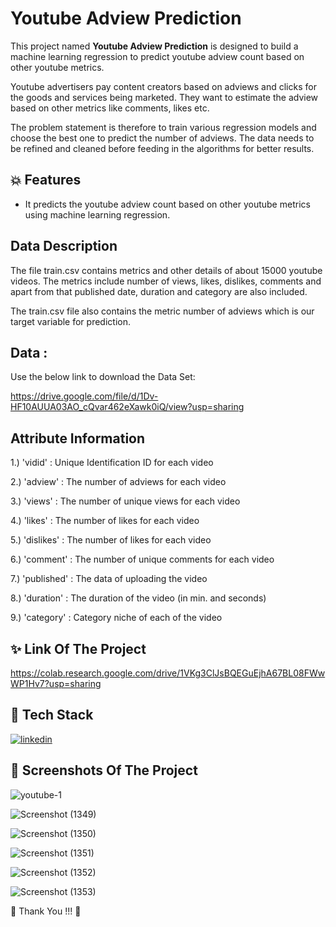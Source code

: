 # Youtube Adview Prediction




This project named **Youtube Adview Prediction** is designed to build a machine learning regression to predict youtube adview count based on other youtube metrics.

Youtube advertisers pay content creators based on adviews and clicks for the goods and services being marketed. They want to estimate the adview based on other metrics like comments, likes etc. 

The problem statement is therefore to train various regression models and choose the best one to predict the number of adviews. The data needs to be refined and cleaned before feeding in the algorithms for better results.



## 💥 Features

- It predicts the youtube adview count based on other youtube metrics using machine learning regression.


## Data Description

The file train.csv contains metrics and other details of about 15000 youtube videos. The metrics include number of views, likes, dislikes, comments and apart from that published date, duration and category are also included.

The train.csv file also contains the metric number of adviews which is our target variable for prediction.



## Data :

Use the below link to download the Data Set:

https://drive.google.com/file/d/1Dv-HF10AUUA03AO_cQvar462eXawk0iQ/view?usp=sharing


## Attribute Information

1.) 'vidid' : Unique Identification ID for each video

2.) 'adview' : The number of adviews for each video

3.) 'views' : The number of unique views for each video

4.) 'likes' : The number of likes for each video

5.) 'dislikes' : The number of likes for each video

6.) 'comment' : The number of unique comments for each video

7.) 'published' : The data of uploading the video

8.) 'duration' : The duration of the video (in min. and seconds)

9.) 'category' : Category niche of each of the video


## ✨ Link Of The Project

https://colab.research.google.com/drive/1VKg3ClJsBQEGuEjhA67BL08FWwWP1Hv7?usp=sharing



## 📌 Tech Stack

[![linkedin](	https://img.shields.io/badge/Python-14354C?style=for-the-badge&logo=python&logoColor=white)](https://www.linkedin.com/)




## 📸 Screenshots Of The Project

![youtube-1](https://user-images.githubusercontent.com/55338588/221247256-79d96b51-c8a3-456e-95af-3cb518752e58.png)

![Screenshot (1349)](https://user-images.githubusercontent.com/55338588/221247296-e191e673-ae73-44d8-b607-34df56b3e230.png)

![Screenshot (1350)](https://user-images.githubusercontent.com/55338588/221247344-de34c088-b087-426e-b2b7-eb25b6949c9a.png)

![Screenshot (1351)](https://user-images.githubusercontent.com/55338588/221247376-7bb3840c-363b-4d2e-8999-ce1105163aef.png)

![Screenshot (1352)](https://user-images.githubusercontent.com/55338588/221247412-9da09db6-a137-4c5e-9122-9e515d42ce3a.png)

![Screenshot (1353)](https://user-images.githubusercontent.com/55338588/221247449-e292d550-7605-4d04-a29b-a94fccf03de2.png)



💙 Thank You !!! 💙

